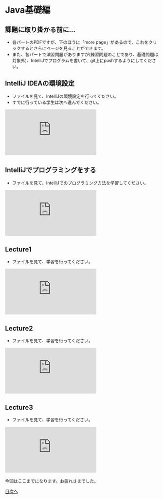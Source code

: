 # Java基礎編

## 課題に取り掛かる前に…
- 各パートのPDFですが、下のほうに「more page」があるので、これをクリックするとさらにページを見ることができます。
- また、各パートで演習問題がありますが(練習問題のことであり、基礎問題は対象外)、IntelliJでプログラムを書いて、git上にpushするようにしてください。

## IntelliJ IDEAの環境設定
- ファイルを見て、IntelliJの環境設定を行ってください。
- すでに行っている学生は次へ進んでください。

![IntelliJ IDEAの環境設定](https://github.com/b2211700/prmn2023/blob/main/JAVA_base/InteliJ%20IDEA%E3%81%AE%E7%92%B0%E5%A2%83%E8%A8%AD%E5%AE%9A.pdf)

## IntelliJでプログラミングをする
- ファイルを見て、IntelliJでのプログラミング方法を学習してください。

![Java基礎編IntelliJ IDEAでのプログラミング](https://github.com/b2211700/prmn2023/blob/main/JAVA_base/10-11_java%E5%9F%BA%E7%A4%8E(IntelliJ).pdf)

## Lecture1
- ファイルを見て、学習を行ってください。

![Java基礎編Part1](https://github.com/b2211700/prmn2023/blob/main/JAVA_base/10-11_java%E5%9F%BA%E7%A4%8E1.pdf)

## Lecture2
- ファイルを見て、学習を行ってください。

![Java基礎編Part2](https://github.com/b2211700/prmn2023/blob/main/JAVA_base/10-11_java%E5%9F%BA%E7%A4%8E2.pdf)

## Lecture3
- ファイルを見て、学習を行ってください。

![Java基礎編Part3](https://github.com/b2211700/prmn2023/blob/main/JAVA_base/10-11_java%E5%9F%BA%E7%A4%8E3.pdf)

今回はここまでになります。お疲れさまでした。

[目次へ](../README.md)
